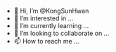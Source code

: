 - 👋 Hi, I’m @KongSunHwan
- 👀 I’m interested in ...
- 🌱 I’m currently learning ...
- 💞️ I’m looking to collaborate on ...
- 📫 How to reach me ...

<!---
KongSunHwan/KongSunHwan is a ✨ special ✨ repository because its `README.md` (this file) appears on your GitHub profile.
You can click the Preview link to take a look at your changes.
--->
